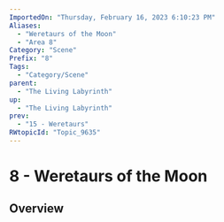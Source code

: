 ```yaml
---
ImportedOn: "Thursday, February 16, 2023 6:10:23 PM"
Aliases:
  - "Weretaurs of the Moon"
  - "Area 8"
Category: "Scene"
Prefix: "8"
Tags:
  - "Category/Scene"
parent:
  - "The Living Labyrinth"
up:
  - "The Living Labyrinth"
prev:
  - "15 - Weretaurs"
RWtopicId: "Topic_9635"
---
```

# 8 - Weretaurs of the Moon
## Overview
